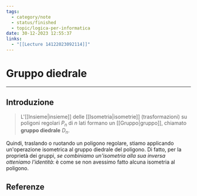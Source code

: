 ```yaml
---
tags:
  - category/note
  - status/finished
  - topic/logica-per-informatica
date: 30-12-2023 12:55:37
links:
  - "[[Lecture 14122023092114]]"
---
```

# Gruppo diedrale
---
## Introduzione
> L'[[Insieme|insieme]] delle [[Isometria|isometrie]] (trasformazioni) su poligoni regolari $P_{n}$ di $n$ lati formano un [[Gruppo|gruppo]], chiamato **gruppo diedrale** $D_{n}$.

Quindi, traslando o ruotando un poligono regolare, stiamo applicando un'operazione isometrica al gruppo diedrale del poligono. Di fatto, per la proprietà dei gruppi, _se combiniamo un'isometria alla sua inversa otteniamo l'identità_: è come se non avessimo fatto alcuna isometria al poligono.

## Referenze
